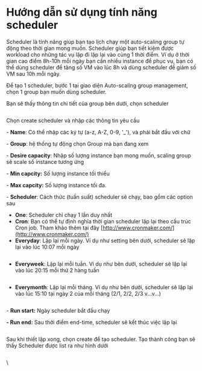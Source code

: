 # Hướng dẫn sử dụng tính năng scheduler

Scheduler là tính năng giúp bạn tạo lịch chạy một auto-scaling group tự động theo thời gian mong muốn. Scheduler giúp bạn tiết kiệm được workload cho những tác vụ lặp đi lặp lại vào cùng 1 thời điểm. Ví dụ ở thời gian cao điểm 8h-10h mỗi ngày bạn cần nhiều instance để phục vụ, bạn có thể dùng scheduler để tăng số VM vào lúc 8h và dùng scheduler để giảm số VM sau 10h mỗi ngày.

Để tạo 1 scheduler, bước 1 tại giao diện Auto-scaling group management, chọn 1 group bạn muốn dùng scheduler.

&#x20;Bạn sẽ thấy thông tin chi tiết của group bên dưới, chọn scheduler

<figure><img src="https://docs.vngcloud.vn/download/attachments/49650356/image2019-5-24_0-2-19.png?version=1&#x26;modificationDate=1681444078000&#x26;api=v2" alt=""><figcaption></figcaption></figure>

Chọn create scheduler và nhập các thông tin yêu cầu

\-          **Name**: Có thể nhập các ký tự (a-z, A-Z, 0-9, '\_'), và phải bắt đầu với chữ

\-          **Group**:  hệ thống tự động chọn Group mà bạn đang xem

\-          **Desire capacity**: Nhập số lượng instance bạn mong muốn, scaling group sẽ scale số instance tương ứng

\-          **Min capcity:** Số lượng instance tối thiểu

\-          **Max capcity:** Số lượng instance tối đa.

\-          **Scheduler**: Cách thức (tuần suất) scheduler sẽ chạy, bao gồm các option sau

* **One**: Scheduler chỉ chạy 1 lần duy nhất
* **Cron**: Bạn có thể tự định nghĩa thời gian scheduler lặp lại theo cấu trúc Cron job. Tham khảo thêm tại đây [http://www.cronmaker.com/](http://www.cronmaker.com/)
* **Everyday**: Lặp lại mỗi ngày. Ví dụ như setting bên dưới, scheduler sẽ lặp lại vào lúc 10:07 mỗi ngày

<figure><img src="https://docs.vngcloud.vn/download/attachments/49650356/image2019-5-24_0-2-34.png?version=1&#x26;modificationDate=1681444079000&#x26;api=v2" alt=""><figcaption></figcaption></figure>

* **Everyweek**: Lặp lại mỗi tuần. Ví dụ như bên dưới, scheduler sẽ lặp lại vào lúc 20:15 mỗi thứ 2 hàng tuần

<figure><img src="https://docs.vngcloud.vn/download/attachments/49650356/image2019-5-24_0-2-48.png?version=1&#x26;modificationDate=1681444079000&#x26;api=v2" alt=""><figcaption></figcaption></figure>

* **Everymonth**: Lặp lại mỗi tháng. Ví dụ như bên dưới, scheduler sẽ lặp lại vào lúc 15:10 tại ngày 2 của mỗi tháng (2/1, 2/2, 2/3 v...v…)

<figure><img src="https://docs.vngcloud.vn/download/attachments/49650356/image2019-5-24_0-3-0.png?version=1&#x26;modificationDate=1681444079000&#x26;api=v2" alt=""><figcaption></figcaption></figure>

\-  **Run start:** Ngày scheduler bắt đầu chạy

**- Run end:** Sau thời điểm end-time, scheduler sẽ kết thúc việc lặp lại

<figure><img src="https://docs.vngcloud.vn/download/attachments/49650356/image2019-5-24_0-3-13.png?version=1&#x26;modificationDate=1681444079000&#x26;api=v2" alt=""><figcaption></figcaption></figure>

Sau khi thiết lập xong, chọn create để tạo scheduler. Tạo thành công bạn sẽ thấy Scheduler được list ra như hình dưới

<figure><img src="https://docs.vngcloud.vn/download/attachments/49650356/image2019-5-24_0-3-34.png?version=1&#x26;modificationDate=1681444079000&#x26;api=v2" alt=""><figcaption></figcaption></figure>

\
